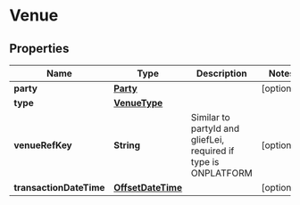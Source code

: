 # Venue

## Properties
Name | Type | Description | Notes
------------ | ------------- | ------------- | -------------
**party** | [**Party**](Party.md) |  |  [optional]
**type** | [**VenueType**](VenueType.md) |  | 
**venueRefKey** | **String** | Similar to partyId and gliefLei, required if type is ONPLATFORM |  [optional]
**transactionDateTime** | [**OffsetDateTime**](OffsetDateTime.md) |  |  [optional]
